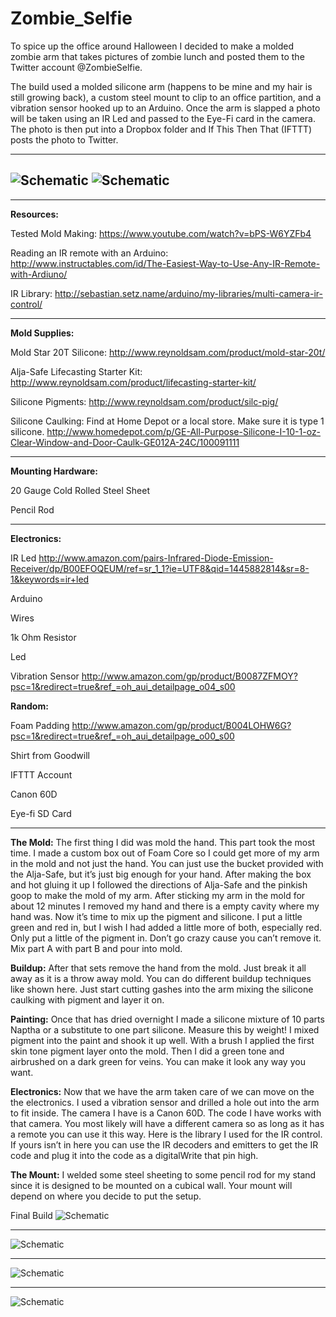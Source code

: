 # Zombie_Selfie

To spice up the office around Halloween I decided to make a molded zombie arm that takes pictures of zombie lunch and posted them to the Twitter account @ZombieSelfie.  

The build used a molded silicone arm (happens to be mine and my hair is still growing back), a custom steel mount to clip to an office partition, and a vibration sensor hooked up to an Arduino. Once the arm is slapped a photo will be taken using an IR Led and passed to the Eye-Fi card in the camera. The photo is then put into a Dropbox folder and If This Then That (IFTTT) posts the photo to Twitter.

----------

![Schematic](https://raw.githubusercontent.com/dplumly/Zombie_Selfie/master/img/build.jpg)
![Schematic](https://github.com/dplumly/Zombie_Selfie/blob/master/img/hand.jpg)
----------

----------
<strong> Resources:</strong> 

Tested Mold Making: https://www.youtube.com/watch?v=bPS-W6YZFb4

Reading an IR remote with an Arduino: http://www.instructables.com/id/The-Easiest-Way-to-Use-Any-IR-Remote-with-Ardiuno/

IR Library: http://sebastian.setz.name/arduino/my-libraries/multi-camera-ir-control/

----------
<strong> Mold Supplies:</strong> 

Mold Star 20T Silicone:
http://www.reynoldsam.com/product/mold-star-20t/

Alja-Safe Lifecasting Starter Kit:
http://www.reynoldsam.com/product/lifecasting-starter-kit/


Silicone Pigments:
http://www.reynoldsam.com/product/silc-pig/


Silicone Caulking:
Find at Home Depot or a local store. Make sure it is type 1 silicone.
http://www.homedepot.com/p/GE-All-Purpose-Silicone-I-10-1-oz-Clear-Window-and-Door-Caulk-GE012A-24C/100091111

----------
<strong> Mounting Hardware:</strong>

20 Gauge Cold Rolled Steel Sheet

Pencil Rod

----------
<strong> Electronics:</strong> 

IR Led
http://www.amazon.com/pairs-Infrared-Diode-Emission-Receiver/dp/B00EFOQEUM/ref=sr_1_1?ie=UTF8&qid=1445882814&sr=8-1&keywords=ir+led

Arduino

Wires

1k Ohm Resistor

Led

Vibration Sensor
http://www.amazon.com/gp/product/B0087ZFMOY?psc=1&redirect=true&ref_=oh_aui_detailpage_o04_s00

<strong> Random:</strong> 

Foam Padding
http://www.amazon.com/gp/product/B004LOHW6G?psc=1&redirect=true&ref_=oh_aui_detailpage_o00_s00


Shirt from Goodwill

IFTTT Account

Canon 60D

Eye-fi SD Card

----------

<strong> The Mold:</strong> 
The first thing I did was mold the hand. This part took the most time. I made a custom box out of Foam Core so I could get more of my arm in the mold and not just the hand. You can just use the bucket provided with the Alja-Safe, but it’s just big enough for your hand.
After making the box and hot gluing it up I followed the directions of Alja-Safe and the pinkish goop to make the mold of my arm. After sticking my arm in the mold for about 12 minutes I removed my hand and there is a empty cavity where my hand was. Now it’s time to mix up the pigment and silicone. I put a little green and red in, but I wish I had added a little more of both, especially red. Only put a little of the pigment in. Don’t go crazy cause you can’t remove it. Mix part A with part B and pour into mold.


<strong> Buildup:</strong> 
After that sets remove the hand from the mold. Just break it all away as it is a throw away mold. You can do different buildup techniques like shown here. Just start cutting gashes into the arm mixing the silicone caulking with pigment and layer it on. 


<strong> Painting:</strong> 
Once that has dried overnight I made a silicone mixture of 10 parts Naptha or a substitute to one part silicone. Measure this by weight! I mixed pigment into the paint and shook it up well. With a brush I applied the first skin tone pigment layer onto the mold. Then I did a green tone and airbrushed on a dark green for veins. You can make it look any way you want.


<strong> Electronics:</strong> 
Now that we have the arm taken care of we can move on the the electronics. I used a vibration sensor and drilled a hole out into the arm to fit inside. The camera I have is a Canon 60D. The code I have works with that camera. You most likely will have a different camera so as long as it has a remote you can use it this way. Here is the library I used for the IR control. If yours isn’t in here you can use the IR decoders and emitters to get the IR code and plug it into the code as a digitalWrite that pin high.


<strong> The Mount:</strong> 
I welded some steel sheeting to some pencil rod for my stand since it is designed to be mounted on a cubical wall. Your mount will depend on where you decide to put the setup. 


Final Build
![Schematic](https://github.com/dplumly/Zombie_Selfie/blob/master/img/use1.JPG)

----------
![Schematic](https://github.com/dplumly/Zombie_Selfie/blob/master/img/use2.JPG)

----------
![Schematic](https://github.com/dplumly/Zombie_Selfie/blob/master/img/use3.JPG)

----------

![Schematic](https://github.com/dplumly/Zombie_Selfie/blob/master/img/Zombie_Arm_bb.jpg)


